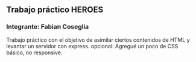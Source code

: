## Trabajo práctico HEROES
### Integrante: Fabian Coseglia

Trabajo práctico con el objetivo de asimilar ciertos contenidos de HTML y levantar un servidor con express.
opcional: Agregué un poco de CSS básico, no responsive.
 